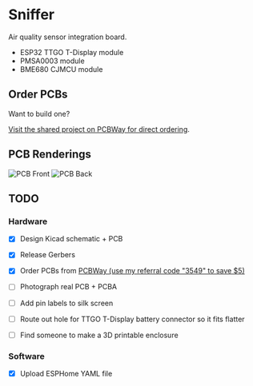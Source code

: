 # Sniffer

Air quality sensor integration board.

- ESP32 TTGO T-Display module
- PMSA0003 module
- BME680 CJMCU module

## Order PCBs

Want to build one?

[Visit the shared project on PCBWay for direct ordering](https://www.pcbway.com/project/shareproject/Sniffer_Air_Quality_Monitor.html).

## PCB Renderings

![PCB Front](https://i.imgur.com/LyWRfs9.jpg)
![PCB Back](https://i.imgur.com/0Muxt0t.jpg)

## TODO

### Hardware

- [x] Design Kicad schematic + PCB
- [x] Release Gerbers
- [x] Order PCBs from [PCBWay (use my referral code "3549" to save $5)](https://www.pcbway.com/setinvite.aspx?inviteid=3549)
- [ ] Photograph real PCB + PCBA

- [ ] Add pin labels to silk screen
- [ ] Route out hole for TTGO T-Display battery connector so it fits flatter
- [ ] Find someone to make a 3D printable enclosure

### Software

- [x] Upload ESPHome YAML file
